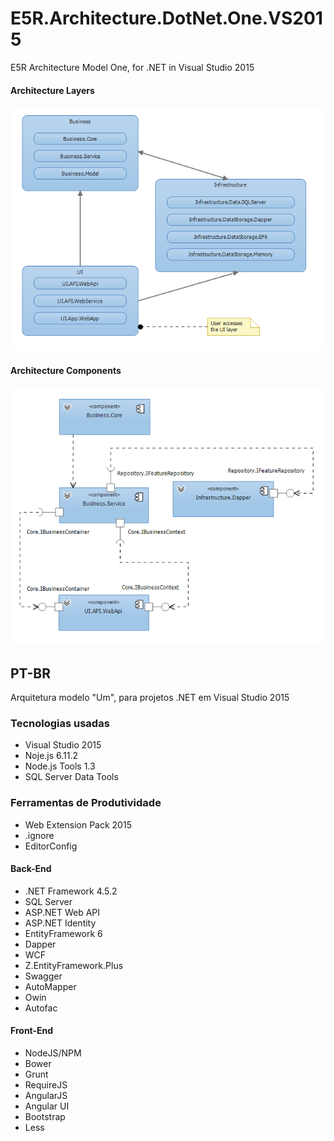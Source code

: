 # E5R.Architecture.DotNet.One.VS2015

E5R Architecture Model One, for .NET in Visual Studio 2015

#### Architecture Layers

![Architecture Layers](doc/images/architecture-layers.png)

#### Architecture Components

![Architecture Components](doc/images/architecture-components.png)

## PT-BR

Arquitetura modelo "Um", para projetos .NET em Visual Studio 2015

### Tecnologias usadas

* Visual Studio 2015
* Noje.js 6.11.2
* Node.js Tools 1.3
* SQL Server Data Tools


### Ferramentas de Produtividade

* Web Extension Pack 2015
* .ignore
* EditorConfig

#### Back-End

* .NET Framework 4.5.2
* SQL Server
* ASP.NET Web API
* ASP.NET Identity
* EntityFramework 6
* Dapper
* WCF
* Z.EntityFramework.Plus
* Swagger
* AutoMapper
* Owin
* Autofac

#### Front-End

* NodeJS/NPM
* Bower
* Grunt
* RequireJS
* AngularJS
* Angular UI
* Bootstrap
* Less